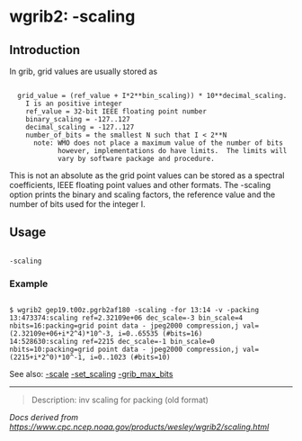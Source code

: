 # wgrib2: -scaling

## Introduction

In grib, grid values are usually stored as

```

  grid_value = (ref_value + I*2**bin_scaling)) * 10**decimal_scaling.
    I is an positive integer
    ref_value = 32-bit IEEE floating point number
    binary_scaling = -127..127
    decimal_scaling = -127..127
    number_of_bits = the smallest N such that I < 2**N
      note: WMO does not place a maximum value of the number of bits
            however, implementations do have limits.  The limits will
            vary by software package and procedure.

```

This is not an absolute as the grid point values can be stored as
a spectral coefficients, IEEE floating point values and other formats.
The -scaling option
prints the binary and scaling factors, the reference value and the number
of bits used for the integer I.

## Usage

```

-scaling

```

### Example

```

$ wgrib2 gep19.t00z.pgrb2af180 -scaling -for 13:14 -v -packing
13:473374:scaling ref=2.32109e+06 dec_scale=-3 bin_scale=4 nbits=16:packing=grid point data - jpeg2000 compression,j val=(2.32109e+06+i*2^4)*10^-3, i=0..65535 (#bits=16)
14:528630:scaling ref=2215 dec_scale=-1 bin_scale=0 nbits=10:packing=grid point data - jpeg2000 compression,j val=(2215+i*2^0)*10^-1, i=0..1023 (#bits=10)

```

See also:
[-scale](./scale.md)
[-set_scaling](./set_scaling.md)
[-grib_max_bits](./grib_max_bits.md)

---

> Description: inv scaling for packing (old format)

_Docs derived from <https://www.cpc.ncep.noaa.gov/products/wesley/wgrib2/scaling.html>_
